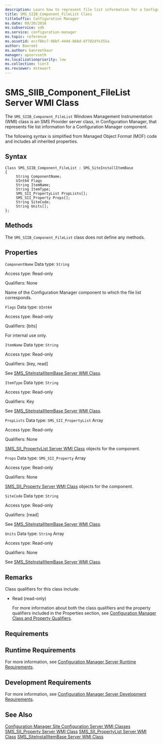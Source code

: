 ```yaml
---
description: Learn how to represent file list information for a Configuration Manager component using SMS_SIIB_Component_FileList class.
title: SMS_SIIB_Component_FileList Class
titleSuffix: Configuration Manager
ms.date: 09/20/2016
ms.subservice: sdk
ms.service: configuration-manager
ms.topic: reference
ms.assetid: eccf8bc7-98bf-444d-b66d-6f782dfe355a
author: Banreet
ms.author: banreetkaur
manager: apoorvseth
ms.localizationpriority: low
ms.collection: tier3
ms.reviewer: mstewart
---
```

# SMS_SIIB_Component_FileList Server WMI Class
The `SMS_SIIB_Component_FileList` Windows Management Instrumentation (WMI) class is an SMS Provider server class, in Configuration Manager, that represents file list information for a Configuration Manager component.

 The following syntax is simplified from Managed Object Format (MOF) code and includes all inherited properties.

## Syntax

```
Class SMS_SIIB_Component_FileList : SMS_SiteInstallItemBase
{
     String ComponentName;
     UInt64 Flags
     String ItemName;
     String ItemType;
     SMS_SII_PropertyList PropLists[];
     SMS_SII_Property Props[];
     String SiteCode;
     String Units[];
};
```

## Methods
 The `SMS_SIIB_Component_FileList` class does not define any methods.

## Properties
 `ComponentName`
 Data type: `String`

 Access type: Read-only

 Qualifiers: None

 Name of the Configuration Manager component to which the file list corresponds.

 `Flags`
 Data type: `UInt64`

 Access type: Read-only

 Qualifiers: [bits]

 For internal use only.

 `ItemName`
 Data type: `String`

 Access type: Read-only

 Qualifiers: [key, read]

 See [SMS_SiteInstallItemBase Server WMI Class](../../../../../develop/reference/core/servers/configure/sms_siteinstallitembase-server-wmi-class.md).

 `ItemType`
 Data type: `String`

 Access type: Read-only

 Qualifiers: Key

 See [SMS_SiteInstallItemBase Server WMI Class](../../../../../develop/reference/core/servers/configure/sms_siteinstallitembase-server-wmi-class.md).

 `PropLists`
 Data type: `SMS_SII_PropertyList` Array

 Access type: Read-only

 Qualifiers: None

 [SMS_SII_PropertyList Server WMI Class](../../../../../develop/reference/core/servers/configure/sms_sii_propertylist-server-wmi-class.md) objects for the component.

 `Props`
 Data type: `SMS_SII_Property` Array

 Access type: Read-only

 Qualifiers: None

 [SMS_SII_Property Server WMI Class](../../../../../develop/reference/core/servers/configure/sms_sii_property-server-wmi-class.md) objects for the component.

 `SiteCode`
 Data type: `String`

 Access type: Read-only

 Qualifiers: [read]

 See [SMS_SiteInstallItemBase Server WMI Class](../../../../../develop/reference/core/servers/configure/sms_siteinstallitembase-server-wmi-class.md).

 `Units`
 Data type: `String` Array

 Access type: Read-only

 Qualifiers: None

 See [SMS_SiteInstallItemBase Server WMI Class](../../../../../develop/reference/core/servers/configure/sms_siteinstallitembase-server-wmi-class.md).

## Remarks
 Class qualifiers for this class include:

- Read (read-only)

  For more information about both the class qualifiers and the property qualifiers included in the Properties section, see [Configuration Manager Class and Property Qualifiers](../../../../../develop/reference/misc/class-and-property-qualifiers.md).

## Requirements

## Runtime Requirements
 For more information, see [Configuration Manager Server Runtime Requirements](../../../../../develop/core/reqs/server-runtime-requirements.md).

## Development Requirements
 For more information, see [Configuration Manager Server Development Requirements](../../../../../develop/core/reqs/server-development-requirements.md).

## See Also
 [Configuration Manager Site Configuration Server WMI Classes](../../../../../develop/reference/core/servers/configure/site-configuration-server-wmi-classes.md)
 [SMS_SII_Property Server WMI Class](../../../../../develop/reference/core/servers/configure/sms_sii_property-server-wmi-class.md)
 [SMS_SII_PropertyList Server WMI Class](../../../../../develop/reference/core/servers/configure/sms_sii_propertylist-server-wmi-class.md)
 [SMS_SiteInstallItemBase Server WMI Class](../../../../../develop/reference/core/servers/configure/sms_siteinstallitembase-server-wmi-class.md)
